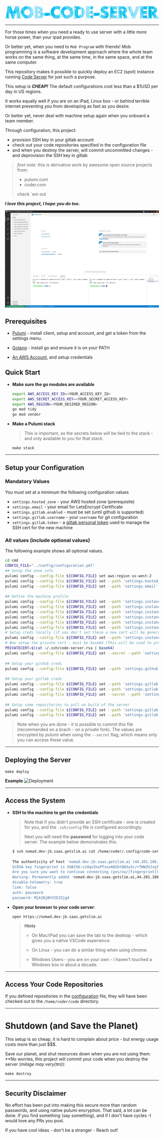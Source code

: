 ![Screenshot](./assets/repo-logo.png)

---

For those times when you need a ready to use server with a little more horse power, than your ipad provides.

Or better yet, when you need to `Mob Program` with friends! Mob programming is a software development approach where the whole team works on the same thing, at the same time, in the same space, and at the same computer.

This repository makes it possible to quickly deploy an EC2 (spot) instance running [Code Server](https://github.com/cdr/code-server) for just such a purpose.

This setup is **_CHEAP!_** The default configurations cost less than a $1USD per day in US regions.

It works equally well if you are on an iPad, Linux box - or behind terrible internet preventing you from developing as fast as you desire.

Or better yet, never deal with machine setup again when you onboard a team member.

Through configuration, this project:
* provision SSH key in your gitlab account
* check out your code repositories specified in the configuration file
* and when you destroy the server, will commit uncommitted changes - and deprovision the SSH key in gitlab

> *foot note:* this is derivative work by awesome open source projects from:
> * pulumi.com
> * coder.com
>
> check `em out

**_I love this project, I hope you do too._**

![Screenshot](./assets/screenshot.png)


## Prerequisites

* [Pulumi](https://www.pulumi.com/docs/get-started/install/) - install client, setup and account, and get a token from the settings menu.

* [Golang](https://golang.org/doc/install) - install go and ensure it is on your PATH

* [An AWS Account](https://docs.aws.amazon.com/cli/latest/userguide/install-cliv2.html), and setup credentials


## Quick Start

* **Make sure the go modules are available**

    ```bash
    export AWS_ACCESS_KEY_ID=<YOUR_ACCESS_KEY_ID>
    export AWS_SECRET_ACCESS_KEY=<YOUR_SECRET_ACCESS_KEY>
    export AWS_REGION=<YOUR_DESIRED_REGION>
    go mod tidy
    go mod vendor
    ```

* **Make a Pulumi stack**
    > This is important, as the secrets below will be tied to the stack - and only available to you for that stack.

    ```
    make stack
    ```

---

## Setup your Configuration

### Mandatory Values

You must set at a minimum the following configuration values
* `settings.hosted_zone`       - your AWS hosted zone (prerequisite)
* `settings.email`             - your email for LetsEncrypt Certificate
* `settings.gitlab.enabled`    - must be set (until github is supported)
* `settings.gitlab.username`   - your `username` for git configuration
* `settings.gitlab.token`      - a [gitlab personal token](https://docs.gitlab.com/ee/user/profile/personal_access_tokens.html) used to manage the SSH cert for the new machine

### All values (include optional values)

The following example shows all optional values.

```bash
cd cmd
CONFIG_FILE="../config/configuration.yml"
## Setup the zone info
pulumi config --config-file ${CONFIG_FILE} set aws:region us-west-2
pulumi config --config-file ${CONFIG_FILE} set --path 'settings.hosted_zone' example.com
pulumi config --config-file ${CONFIG_FILE} set --path 'settings.email' my@email.com

## Define the machine profile
pulumi config --config-file ${CONFIG_FILE} set --path 'settings.instance.hostname' seattle
pulumi config --config-file ${CONFIG_FILE} set --path 'settings.instance.vpc_id' vpc-ABCDIDREFESSDF
pulumi config --config-file ${CONFIG_FILE} set --path 'settings.instance.username' coder
pulumi config --config-file ${CONFIG_FILE} set --path 'settings.instance.instance_type' t3a.large
pulumi config --config-file ${CONFIG_FILE} set --path 'settings.instance.os_dist' ubuntu
pulumi config --config-file ${CONFIG_FILE} set --path 'settings.instance.disk_size' 128
# Setup creds locally (if you don't set these a new cert will be generate)
pulumi config --config-file ${CONFIG_FILE} set --path 'settings.instance.credentials.public' "ssh-ed25519 YOUR KEY HERE..."
# Now setup the private cert - must be base64 (This will be used to provision post deployment)
PRIVATECERT=$(cat ~/.ssh/code-server.rsa | base64)
pulumi config --config-file ${CONFIG_FILE} set --secret --path 'settings.instance.credentials.private' "${PRIVATECERT}"

## Setup your github creds
pulumi config --config-file ${CONFIG_FILE} set --path 'settings.github.enabled' false

## Setup your gitlab creds
pulumi config --config-file ${CONFIG_FILE} set --path 'settings.gitlab.enabled' true
pulumi config --config-file ${CONFIG_FILE} set --path 'settings.gitlab.username' mygitlabusername
pulumi config --config-file ${CONFIG_FILE} set --secret --path 'settings.gitlab.token' "glpat-SECRET_TOKEN"

## Setup some repositories to pull on build of the server
pulumi config --config-file ${CONFIG_FILE} set --path 'settings.gitlab.repositories[0]' "git@gitlab.com:myorg/some-cool-project.git"
pulumi config --config-file ${CONFIG_FILE} set --path 'settings.gitlab.repositories[1]' "git@gitlab.com:myorg/another-cool-project.git"
```

> Note when you are done - it is possible to commit this file (recommended on a brach - on a private fork).
> The values are encrypted by pulumi when using the `--secret` flag; which means only you can access these value.

---

## Deploying the Server

```
make deploy
```

**Example**
![Deployment](assets/deployment.gif)

---

## Access the System

* **SSH to the machine to get the credentials**
    > Note that if you didn't provide an SSH certificate - one is created for you, and the `.ssh/config` file is configured accordingly.
    >
    > Next you will need the **password** for logging into your code server.
    > The example below demonstrates this.

    ```bash
    $ ssh nomad.dev-jb.saas.getslim.ai cat /home/coder/.config/code-server/config.yaml

    The authenticity of host 'nomad.dev-jb.saas.getslim.ai (44.201.186.84)' can't be established.
    ECDSA key fingerprint is SHA256:vJdqoIhoPfsoxAQSbtQN3a3c/+THWZUJsq7ZdpusutE.
    Are you sure you want to continue connecting (yes/no/[fingerprint])? yes
    Warning: Permanently added 'nomad.dev-jb.saas.getslim.ai,44.201.186.84' (ECDSA) to the list of known hosts.
    disable-telemetry: true
    link: false
    auth: password
    password: Mjk2NjBhY2E3Zjg4
    ```

* **Open your browser to your code server**:

    ```
    open https://nomad.dev-jb.saas.getslim.ai
    ```
    > **Hints**
    > * On Mac/iPad you can save the tab to the desktop - which gives you a native VSCode experience.
    >
    > * On Linux - you can do a similar thing when using chrome.
    >
    > * Windows Users - you are on your own - I haven't touched a Windows box in about a decade.

---

## Access Your Code Repositories

If you defined repositories in the [configuration](config/configuration.yml) file, they will have been checked out to the `/home/coder/code` directory.


---

Shutdown (and Save the Planet)
=============================

This setup is so cheap, it is hard to complain about price - but energy usage costs more than just $$$.

Save our planet, and shut resources down when you are not using them. **No worries, this project will commit your code when you destroy the server (_milage may very(tm)_):

```
make destroy
```

---

## Security Disclaimer

No effort has been put into making this secure more than random passwords, and using native pulumi encryption. That said, a lot can be done. If you find something (say something), and if I don't have cycles -I would love any PRs you post.

If you have cool ideas - don't be a stranger - Reach out!

